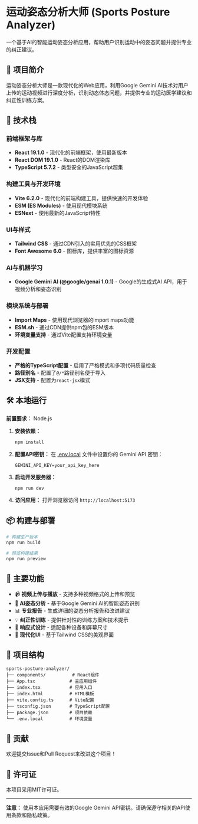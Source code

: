# 运动姿态分析大师 (Sports Posture Analyzer)

一个基于AI的智能运动姿态分析应用，帮助用户识别运动中的姿态问题并提供专业的纠正建议。

## 🎯 项目简介

运动姿态分析大师是一款现代化的Web应用，利用Google Gemini AI技术对用户上传的运动视频进行深度分析，识别动态体态问题，并提供专业的运动医学建议和纠正性训练方案。

## 🚀 技术栈

### 前端框架与库
- **React 19.1.0** - 现代化的前端框架，使用最新版本
- **React DOM 19.1.0** - React的DOM渲染库
- **TypeScript 5.7.2** - 类型安全的JavaScript超集

### 构建工具与开发环境
- **Vite 6.2.0** - 现代化的前端构建工具，提供快速的开发体验
- **ESM (ES Modules)** - 使用现代模块系统
- **ESNext** - 使用最新的JavaScript特性

### UI与样式
- **Tailwind CSS** - 通过CDN引入的实用优先的CSS框架
- **Font Awesome 6.0** - 图标库，提供丰富的图标资源

### AI与机器学习
- **Google Gemini AI (@google/genai 1.0.1)** - Google的生成式AI API，用于视频分析和姿态识别

### 模块系统与部署
- **Import Maps** - 使用现代浏览器的import maps功能
- **ESM.sh** - 通过CDN提供npm包的ESM版本
- **环境变量支持** - 通过Vite配置支持环境变量

### 开发配置
- **严格的TypeScript配置** - 启用了严格模式和多项代码质量检查
- **路径别名** - 配置了`@/*`路径别名便于导入
- **JSX支持** - 配置为`react-jsx`模式

## 🛠️ 本地运行

**前置要求：** Node.js

1. **安装依赖：**
   ```bash
   npm install
   ```

2. **配置API密钥：**
   在 [.env.local](.env.local) 文件中设置你的 Gemini API 密钥：
   ```
   GEMINI_API_KEY=your_api_key_here
   ```

3. **启动开发服务器：**
   ```bash
   npm run dev
   ```

4. **访问应用：**
   打开浏览器访问 `http://localhost:5173`

## 📦 构建与部署

```bash
# 构建生产版本
npm run build

# 预览构建结果
npm run preview
```

## 🌟 主要功能

- 📹 **视频上传与播放** - 支持多种视频格式的上传和预览
- 🤖 **AI姿态分析** - 基于Google Gemini AI的智能姿态识别
- 📊 **专业报告** - 生成详细的姿态分析报告和改进建议
- 💡 **纠正性训练** - 提供针对性的训练方案和技术提示
- 📱 **响应式设计** - 适配各种设备和屏幕尺寸
- 🎨 **现代化UI** - 基于Tailwind CSS的美观界面

## 🔧 项目结构

```
sports-posture-analyzer/
├── components/          # React组件
├── App.tsx             # 主应用组件
├── index.tsx           # 应用入口
├── index.html          # HTML模板
├── vite.config.ts      # Vite配置
├── tsconfig.json       # TypeScript配置
├── package.json        # 项目依赖
└── .env.local          # 环境变量
```

## 🤝 贡献

欢迎提交Issue和Pull Request来改进这个项目！

## 📄 许可证

本项目采用MIT许可证。

---

**注意：** 使用本应用需要有效的Google Gemini API密钥。请确保遵守相关的API使用条款和隐私政策。

